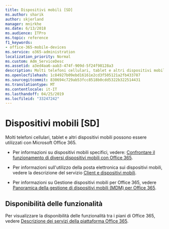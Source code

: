 ```yaml
---
title: Dispositivi mobili [SD]
ms.author: sharik
author: skjerland
manager: mnirkhe
ms.date: 6/13/2018
ms.audience: ITPro
ms.topic: reference
f1_keywords:
- office-365-mobile-devices
ms.service: o365-administration
localization_priority: Normal
ms.custom: Adm_ServiceDesc
ms.assetid: a3ed4aa6-aab3-474f-909d-5f24f98128a3
description: Molti telefoni cellulari, tablet e altri dispositivi mobili possono essere utilizzati con Microsoft Office 365.
ms.openlocfilehash: 1c84927b09ebd16161e2cd3f505121a2fb433787
ms.sourcegitcommit: 830694c729ab53fcc8518b0cdd5322b322514431
ms.translationtype: MT
ms.contentlocale: it-IT
ms.lasthandoff: 04/25/2019
ms.locfileid: "33247242"
---
```

# <a name="mobile-devices-sd"></a>Dispositivi mobili [SD]

Molti telefoni cellulari, tablet e altri dispositivi mobili possono essere utilizzati con Microsoft Office 365. 
  
- Per informazioni su dispositivi mobili specifici, vedere: [Confrontare il funzionamento di diversi dispositivi mobili con Office 365](https://go.microsoft.com/fwlink/p/?LinkId=282337).
    
- Per informazioni sull'utilizzo della posta elettronica sui dispositivi mobili, vedere la descrizione del servizio [Client e dispositivi mobili](../exchange-online-service-description/clients-and-mobile-devices.md). 
    
- Per informazioni su Gestione dispositivi mobili per Office 365, vedere [Panoramica della gestione di dispositivi mobili (MDM) per Office 365](https://go.microsoft.com/fwlink/?linkid=808602).
    
## <a name="feature-availability"></a>Disponibilità delle funzionalità

Per visualizzare la disponibilità delle funzionalità tra i piani di Office 365, vedere [Descrizione dei servizi della piattaforma Office 365](https://technet.microsoft.com/en-us/library/office-365-platform-service-description.aspx).
  

